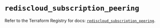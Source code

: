 # `rediscloud_subscription_peering`

Refer to the Terraform Registry for docs: [`rediscloud_subscription_peering`](https://registry.terraform.io/providers/redislabs/rediscloud/2.7.1/docs/resources/subscription_peering).
